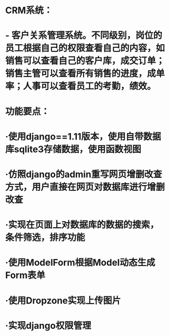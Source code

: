 # CRM系统：
#   - 客户关系管理系统。不同级别，岗位的员工根据自己的权限查看自己的内容，如销售可以查看自己的客户库，成交订单；销售主管可以查看所有销售的进度，成单率；人事可以查看员工的考勤，绩效。
# 功能要点：
# ·使用django==1.11版本，使用自带数据库sqlite3存储数据，使用函数视图
# ·仿照django的admin重写网页增删改查方式，用户直接在网页对数据库进行增删改查
# ·实现在页面上对数据库的数据的搜索，条件筛选，排序功能
# ·使用ModelForm根据Model动态生成Form表单
# ·使用Dropzone实现上传图片
# ·实现django权限管理
